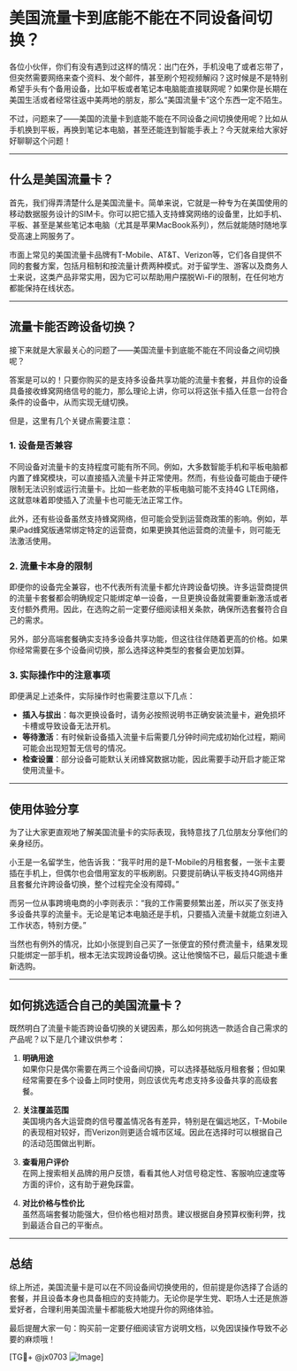 # 美国流量卡到底能不能在不同设备间切换？

各位小伙伴，你们有没有遇到过这样的情况：出门在外，手机没电了或者忘带了，但突然需要网络来查个资料、发个邮件，甚至刷个短视频解闷？这时候是不是特别希望手头有个备用设备，比如平板或者笔记本电脑能直接联网呢？如果你是长期在美国生活或者经常往返中美两地的朋友，那么“美国流量卡”这个东西一定不陌生。

不过，问题来了——美国的流量卡到底能不能在不同设备之间切换使用呢？比如从手机换到平板，再换到笔记本电脑，甚至还能连到智能手表上？今天就来给大家好好聊聊这个问题！

---

## 什么是美国流量卡？

首先，我们得弄清楚什么是美国流量卡。简单来说，它就是一种专为在美国使用的移动数据服务设计的SIM卡。你可以把它插入支持蜂窝网络的设备里，比如手机、平板、甚至是某些笔记本电脑（尤其是苹果MacBook系列），然后就能随时随地享受高速上网服务了。

市面上常见的美国流量卡品牌有T-Mobile、AT&T、Verizon等，它们各自提供不同的套餐方案，包括月租制和按流量计费两种模式。对于留学生、游客以及商务人士来说，这类产品非常实用，因为它可以帮助用户摆脱Wi-Fi的限制，在任何地方都能保持在线状态。

---

## 流量卡能否跨设备切换？

接下来就是大家最关心的问题了——美国流量卡到底能不能在不同设备之间切换呢？

答案是可以的！只要你购买的是支持多设备共享功能的流量卡套餐，并且你的设备具备接收蜂窝网络信号的能力，那么理论上讲，你可以将这张卡插入任意一台符合条件的设备中，从而实现无缝切换。

但是，这里有几个关键点需要注意：

### 1. **设备是否兼容**
   不同设备对流量卡的支持程度可能有所不同。例如，大多数智能手机和平板电脑都内置了蜂窝模块，可以直接插入流量卡并正常使用。然而，有些设备可能由于硬件限制无法识别或运行流量卡。比如一些老款的平板电脑可能不支持4G LTE网络，这就意味着即使插入了流量卡也可能无法正常工作。

   此外，还有些设备虽然支持蜂窝网络，但可能会受到运营商政策的影响。例如，苹果iPad蜂窝版通常绑定特定的运营商，如果更换其他运营商的流量卡，则可能无法激活使用。

### 2. **流量卡本身的限制**
   即便你的设备完全兼容，也不代表所有流量卡都允许跨设备切换。许多运营商提供的流量卡套餐都会明确规定只能绑定单一设备，一旦更换设备就需要重新激活或者支付额外费用。因此，在选购之前一定要仔细阅读相关条款，确保所选套餐符合自己的需求。

   另外，部分高端套餐确实支持多设备共享功能，但这往往伴随着更高的价格。如果你经常需要在多个设备间切换，那么选择这种类型的套餐会更加划算。

### 3. **实际操作中的注意事项**
   即便满足上述条件，实际操作时也需要注意以下几点：
   
   - **插入与拔出**：每次更换设备时，请务必按照说明书正确安装流量卡，避免损坏卡槽或导致设备无法开机。
   - **等待激活**：有时候新设备插入流量卡后需要几分钟时间完成初始化过程，期间可能会出现短暂无信号的情况。
   - **检查设置**：部分设备可能默认关闭蜂窝数据功能，因此需要手动开启才能正常使用流量卡。

---

## 使用体验分享

为了让大家更直观地了解美国流量卡的实际表现，我特意找了几位朋友分享他们的亲身经历。

小王是一名留学生，他告诉我：“我平时用的是T-Mobile的月租套餐，一张卡主要插在手机上，但偶尔也会借用室友的平板刷剧。只要提前确认平板支持4G网络并且套餐允许跨设备切换，整个过程完全没有障碍。”

而另一位从事跨境电商的小李则表示：“我的工作需要频繁出差，所以买了张支持多设备共享的流量卡。无论是笔记本电脑还是手机，只要插入流量卡就能立刻进入工作状态，特别方便。”

当然也有例外的情况，比如小张提到自己买了一张便宜的预付费流量卡，结果发现只能绑定一部手机，根本无法实现跨设备切换。这让他懊恼不已，最后只能退卡重新选购。

---

## 如何挑选适合自己的美国流量卡？

既然明白了流量卡能否跨设备切换的关键因素，那么如何挑选一款适合自己需求的产品呢？以下是几个建议供参考：

1. **明确用途**  
   如果你只是偶尔需要在两三个设备间切换，可以选择基础版月租套餐；但如果经常需要在多个设备上同时使用，则应该优先考虑支持多设备共享的高级套餐。

2. **关注覆盖范围**  
   美国境内各大运营商的信号覆盖情况各有差异，特别是在偏远地区，T-Mobile的表现相对较好，而Verizon则更适合城市区域。因此在选择时可以根据自己的活动范围做出判断。

3. **查看用户评价**  
   在网上搜索相关品牌的用户反馈，看看其他人对信号稳定性、客服响应速度等方面的评价，这有助于避免踩雷。

4. **对比价格与性价比**  
   虽然高端套餐功能强大，但价格也相对昂贵。建议根据自身预算权衡利弊，找到最适合自己的平衡点。

---

## 总结

综上所述，美国流量卡是可以在不同设备间切换使用的，但前提是你选择了合适的套餐，并且设备本身也具备相应的支持能力。无论你是学生党、职场人士还是旅游爱好者，合理利用美国流量卡都能极大地提升你的网络体验。

最后提醒大家一句：购买前一定要仔细阅读官方说明文档，以免因误操作导致不必要的麻烦哦！

[TG💪+ @jx0703 ![Image](https://github.com/user-attachments/assets/dbca1d08-cadb-493c-b0ec-ad6f7a83f270)]
